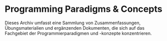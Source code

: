 # Programming Paradigms & Concepts

Dieses Archiv umfasst eine Sammlung von Zusammenfassungen, Übungsmaterialien und ergänzenden Dokumenten, die sich auf
das Fachgebiet der Programmierparadigmen und -konzepte konzentrieren.